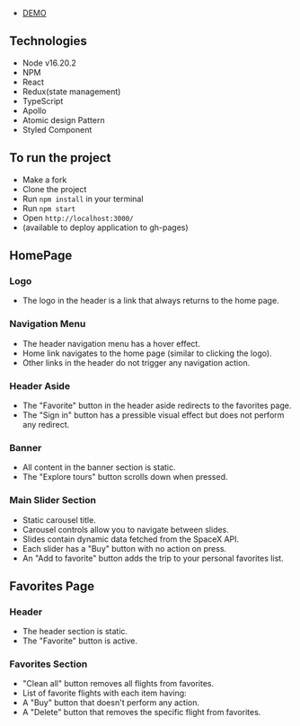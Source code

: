 - [DEMO](https://anastasiiavorobets.github.io/spacex/)

## Technologies
- Node v16.20.2
- NPM
- React
- Redux(state management)
- TypeScript
- Apollo
- Atomic design Pattern
- Styled Component

## To run the project
- Make a fork
- Clone the project
- Run `npm install` in your terminal
- Run `npm start`
- Open `http://localhost:3000/`
- (available to deploy application to gh-pages)



## HomePage

### Logo
- The logo in the header is a link that always returns to the home page.

### Navigation Menu
- The header navigation menu has a hover effect.
- Home link navigates to the home page (similar to clicking the logo).
- Other links in the header do not trigger any navigation action.

### Header Aside
- The "Favorite" button in the header aside redirects to the favorites page.
- The "Sign in" button has a pressible visual effect but does not perform any redirect.

### Banner
- All content in the banner section is static.
- The "Explore tours" button scrolls down when pressed.

### Main Slider Section
- Static carousel title.
- Carousel controls allow you to navigate between slides.
- Slides contain dynamic data fetched from the SpaceX API.
- Each slider has a "Buy" button with no action on press.
- An "Add to favorite" button adds the trip to your personal favorites list.


## Favorites Page

### Header
- The header section is static.
- The "Favorite" button is active.

### Favorites Section
- "Clean all" button removes all flights from favorites.
- List of favorite flights with each item having:
- A "Buy" button that doesn't perform any action.
- A "Delete" button that removes the specific flight from favorites.
